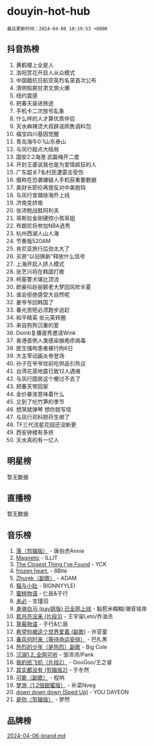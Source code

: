 # douyin-hot-hub

`最后更新时间：2024-04-06 10:19:53 +0800`

## 抖音热榜

1. 黄鹤楼上全是人
1. 洛阳赏花开启人从众模式
1. 中国籍抗日航空英烈名录首次公布
1. 清明假期甘肃文旅火爆
1. 纽约震感
1. 把春天装进旅途
1. 手机卡二次放号乱象
1. 什么样的人才算优质伴侣
1. 天水麻辣烫大叔辟谣网售调料包
1. 福宝四川基因觉醒
1. 青岛海牛0:1山东泰山
1. 与凤行超点大结局
1. 国安2:2海港 武磊梅开二度
1. 开封王婆说我也是为爱情疯狂的人
1. 广东韶关7名村民遭雷击受伤
1. 俄称在恐袭嫌疑人手机获重要数据
1. 美财长耶伦再提反对中美脱钩
1. 与凤行宣璐徐海乔上线
1. 济南变挤南
1. 张沛勉战胜阿利夫
1. 哥斯拉金刚硬控小孩哥姐
1. 布朗尼将参加NBA选秀
1. 杭州西湖人山人海
1. 节奏版520AM
1. 肯尼亚旅行后劲太大了
1. 买房“以旧换新”释放什么信号
1. 上海开启人挤人模式
1. 张艺兴将在韩国打歌
1. 柯基警犬堪比顶流
1. 欧豪叫赵丽颖老大梦回风吹半夏
1. 谁会拒绝感受大自然呢
1. 姜爷爷回韩国了
1. 春光苦短必须跑步追赶
1. 和平精英 张元英转圈
1. 来自狗狗沉重的爱
1. Doinb复播首秀邀请Wink
1. 香港首例人类感染猴疱疹病毒
1. 医生强吻患者被行拘6日
1. 大主宰动画炎帝登场
1. 孙子在爷爷坟前吃供品引热议
1. 台湾花莲地震已致12人遇难
1. 与凤行圆房这个梗过不去了
1. 把春天带回家
1. 金价暴涨意味着什么
1. 又到了吃竹笋的季节
1. 想哭就弹琴  想你就写信
1. 与凤行邓科把苻生绑了
1. TF三代流星花园还没断更
1. 西安钟楼有多挤
1. 天水真的有一亿人

## 明星榜

暂无数据

## 直播榜

暂无数据

## 音乐榜

1. [落（剪辑版）](https://sf5-hl-cdn-tos.douyinstatic.com/obj/tos-cn-ve-2774/o0h6HvN1BBbli9LtU3i5fQIleBQMF5Cg4TZmmC) - 唐伯虎Annie
1. [Magnetic](https://sf5-hl-cdn-tos.douyinstatic.com/obj/tos-cn-ve-2774/oAQCYdBNZfLACGDmVFAsfAtpy32tqErgQ3XgBN) - ILLIT
1. [The Closest Thing I've Found](https://sf3-cdn-tos.douyinstatic.com/obj/tos-cn-ve-2774/514ab5d9146f4d2ca454b7adff8e5e4d) - YCK
1. [frozen heart.](https://sf3-cdn-tos.douyinstatic.com/obj/tos-cn-ve-2774/oIIWJfyjIACZA9zQMtnJ6hQQhFC4vhCupoRBsO) - 8Bite
1. [Zhurek（副歌）](https://sf5-hl-cdn-tos.douyinstatic.com/obj/tos-cn-ve-2774/ooQm8FBZQDlf0btEYgVpCcSCQfrdJGBEKZYBGS) - ADAM
1. [猫与小肚](https://sf5-hl-cdn-tos.douyinstatic.com/obj/tos-cn-ve-2774/osZeoClMECgK8DYl6VebABgbchEtPYQjZEnRtd) - BIGNNYYLEI
1. [蜜桃物语](https://sf5-hl-cdn-tos.douyinstatic.com/obj/tos-cn-ve-2774/oIhOSCZtIACtYU4XQkngiW9kCBfVD1Fz9IYeqL) - 仁辰&于行
1. [未必](https://sf5-hl-cdn-tos.douyinstatic.com/obj/tos-cn-ve-2774/ogntQMFnKQDZUgTCYuJgfLEtleYZZFxBQqhhFB) - 言瑾羽
1. [身骑白马 (pay姐版) 已全网上线](https://sf5-hl-cdn-tos.douyinstatic.com/obj/tos-cn-ve-2774/oQLO5ZgLsFkaDhdIIveF2zUCgfweY0gWaH4AQG) - 黏苞米糊糊/潮音铭帝
1. [若月亮没来 (片段3)](https://sf6-cdn-tos.douyinstatic.com/obj/tos-cn-ve-2774/okfyEUsGW1B1ovJi5JiN9IjvAT2lMwA054GoEB) - 王宇宙Leto/乔浚丞
1. [草莓物语](https://sf5-hl-cdn-tos.douyinstatic.com/obj/tos-cn-ve-2774/okynhJ7jEAIIZBfsLgYMEI8QC3WbQNN66RKzhT) - 于行&仁辰
1. [希望你被这个世界爱着 (副歌)](https://sf27-cdn-tos.douyinstatic.com/obj/tos-cn-ve-2774/oUHCmWQfZlE3QQBKBeD8rCFLpJzPgCpImhsxMt) - 许亚童
1. [春风何时来（等待命运安排）](https://sf3-cdn-tos.douyinstatic.com/obj/tos-cn-ve-2774/oICBNbD3gelMfB4WgiD1KI2jQtXZE2FgHLwtsl) - 巴扎黑
1. [热烈的少年（是热烈）副歌](https://sf5-hl-cdn-tos.douyinstatic.com/obj/tos-cn-ve-2774/owVNI0CLDAUMtSz6TEYvfFBFL4UDFFhLfgK8fa) - Big Cole
1. [沉溺1.2_全网可听](https://sf3-cdn-tos.douyinstatic.com/obj/tos-cn-ve-2774/ok2QoiBqsWAX9McZmWiI9gAB0EzwD4Xj6yfmtH) - 邹沛沛/Pank
1. [我的纸飞机（片段2）](https://sf5-hl-cdn-tos.douyinstatic.com/obj/tos-cn-ve-2774/oM2ZrKcg2CD5AeRB2gkeXOFB1IxAGJdZPazYHf) - GooGoo/王之睿
1. [其实都没有 (剪辑版2)](https://sf5-hl-cdn-tos.douyinstatic.com/obj/tos-cn-ve-2774/oEBNQenHZtBhxYjGgUDQk0BCHTigQafgFlbQ7k) - 于冬然
1. [可能（副歌）](https://sf6-cdn-tos.douyinstatic.com/obj/tos-cn-ve-2774/cde1731888894259b333569393c2fb51) - 程响
1. [梦游（1.2倍甜蜜版）](https://sf5-hl-cdn-tos.douyinstatic.com/obj/tos-cn-ve-2774/o4gyAUm8hwufoEABmwVIiQtHsFuGzAEEWtNMzo) - 补菜Nveg
1. [down down down (Sped Up)](https://sf5-hl-cdn-tos.douyinstatic.com/obj/tos-cn-ve-2774/ow80iABiXIO9DsFwK6WeZKMaJRi3BPJAotDy8m) - YOU DAYEON
1. [是你（剪辑版）](https://sf5-hl-cdn-tos.douyinstatic.com/obj/tos-cn-ve-2774/46019dae783c4c969944217fe1cfafc4) - 梦然

## 品牌榜

[2024-04-06-brand.md](2024-04-06-brand.md)
